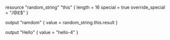 resource "random_string" "this" {
  length           = 16
  special          = true
  override_special = "/@£$"
}

output "ramdom" {
  value = random_string.this.result
}

output "Hello" {
  value = "hello-4"
}
